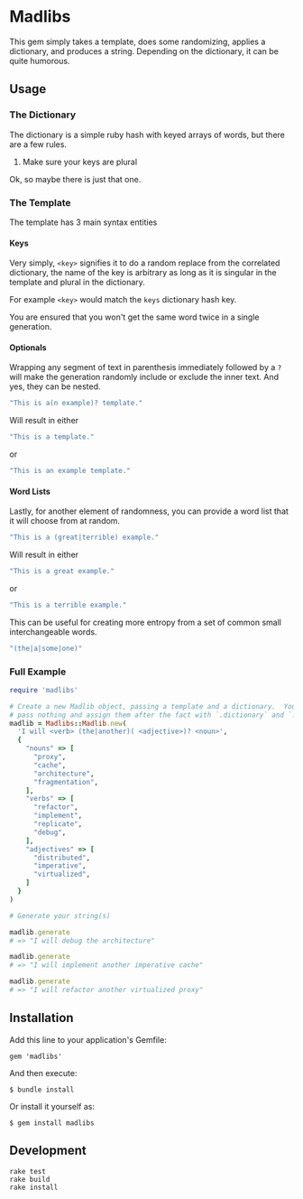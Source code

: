 # Madlibs

This gem simply takes a template, does some randomizing, applies a dictionary,
and produces a string.  Depending on the dictionary, it can be quite humorous.



## Usage

### The Dictionary

The dictionary is a simple ruby hash with keyed arrays of words, but there are
a few rules.

  1. Make sure your keys are plural

Ok, so maybe there is just that one.

### The Template

The template has 3 main syntax entities

#### Keys

Very simply, `<key>` signifies it to do a random replace from the correlated
dictionary, the name of the key is arbitrary as long as it is singular in the
template and plural in the dictionary.

For example `<key>` would match the `keys` dictionary hash key.

You are ensured that you won't get the same word twice in a single generation.

#### Optionals

Wrapping any segment of text in parenthesis immediately followed by a `?` will
make the generation randomly include or exclude the inner text.  And yes, they
can be nested.

```rb
"This is a(n example)? template."
```

Will result in either

```rb
"This is a template."
```

or

```rb
"This is an example template."
```

#### Word Lists

Lastly, for another element of randomness, you can provide a word list that it
will choose from at random.

```rb
"This is a (great|terrible) example."
```

Will result in either

```rb
"This is a great example."
```

or

```rb
"This is a terrible example."
```

This can be useful for creating more entropy from a set of common small
interchangeable words.

```rb
"(the|a|some|one)"
```

### Full Example

```rb
require 'madlibs'

# Create a new Madlib object, passing a template and a dictionary.  You can also
# pass nothing and assign them after the fact with `.dictionary` and `.template`
madlib = Madlibs::Madlib.new(
  'I will <verb> (the|another)( <adjective>)? <noun>',
  {
    "nouns" => [
      "proxy",
      "cache",
      "architecture",
      "fragmentation",
    ],
    "verbs" => [
      "refactor",
      "implement",
      "replicate",
      "debug",
    ],
    "adjectives" => [
      "distributed",
      "imperative",
      "virtualized",
    ]
  }
)

# Generate your string(s)

madlib.generate
# => "I will debug the architecture"

madlib.generate
# => "I will implement another imperative cache"

madlib.generate
# => "I will refactor another virtualized proxy"
```

## Installation

Add this line to your application's Gemfile:

    gem 'madlibs'

And then execute:

    $ bundle install

Or install it yourself as:

    $ gem install madlibs

## Development

    rake test
    rake build
    rake install


 
 
 
